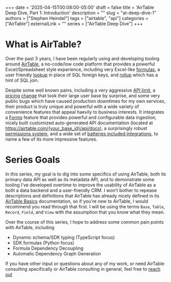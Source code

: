 +++
date = '2025-04-15T00:08:00-05:00'
draft = false
title = 'AirTable Deep Dive, Part 1: Introduction'
description = ""
slug = "at-deep-dive-1"
authors = ["Stephen Heindel"]
tags = ["airtable", "api"]
categories = ["AirTable"]
externalLink = ""
series = ["AirTable Deep Dive"]
+++

# What is AirTable?

Over the past 3 years, I have been regularly using and developing tooling around [AirTable](https://airtable.com/), a no-code/low code platform that provides a powerful Excel/Spreadsheet style experience, including very Excel-like [formulas](https://support.airtable.com/docs/formula-field-reference), a user friendly [lookup](https://support.airtable.com/v1/docs/lookup-field-overview) in place of SQL foreign keys, and [rollup](https://support.airtable.com/docs/rollup-field-overview) which has a hint of SQL join.

Despite some well known pains, including a very aggressive [API limit](https://support.airtable.com/docs/managing-api-call-limits-in-airtable), a [pricing](https://community.airtable.com/product-operations-69/airtable-pricing-updates-for-2023-are-a-slap-in-the-face-for-pro-users-40253) [change](https://www.reddit.com/r/Airtable/comments/15ziz1n/new_airtable_pricing_updates/) that took their large user base by surprise, and some very public bugs which have caused production downtimes for my own services, their product is truly unique and powerful with a wide variety of convenience features that appeal haevily to business interests. It integrates a [Forms](https://support.airtable.com/building-and-sharing-forms-in-airtable) feature that provides powerful and configurable data ingestion, nicely built customized auto-generated API documentation (located at https://airtable.com/{your_base_id}/api/docs), a surprisingly robust [permissions system](https://support.airtable.com/docs/airtable-permissions-overview), and a wide set of [batteries included integrations](https://www.airtable.com/integrations), to name a few of its more impressive features.

# Series Goals

In this series, my goal is to dig into some specifics of using AirTable, both its primary data API as well as its metadata API, and to demonstrate some tooling I've developed overtime to improve the usability of AirTable as a both a data backend and a user-friendly CRM. I won't bother to repease descriptions and definitions that AirTable has already nicely defined in its [AirTable Basics](https://support.airtable.com/docs/introduction-to-airtable-basics) documentation, so if you're new to AirTable, I would recommend you read through that first. I will be using the terms `Base`, `Table`,  `Record`, `Field`, and `View` with the assumption that you know what they mean. 

Over the course of this series, I hope to address some common pain points with AirTable, including
- Dynamic schema/SDK typing (TypeScript focus)
- SDK formulas (Python focus)
- Formula Dependency Decoupling
- Automatic Dependency Graph Generation

If you have other input or questions about any of my work, or need AirTable consulting specifically or AirTable consulting in general, feel free to [reach out](/contact)